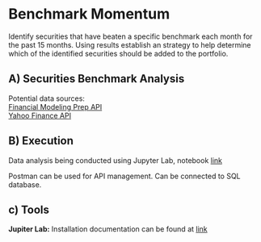 # Benchmark Momentum
Identify securities that have beaten a specific benchmark each month for the past 15 months. Using results establish an strategy to help determine which of the identified securities should be added to the portfolio.
## A) Securities Benchmark Analysis
Potential data sources:  
[Financial Modeling Prep API](https://financialmodelingprep.com/developer/docs/)   
[Yahoo Finance API](https://pypi.org/project/yfinance/) 
	
## B) Execution
Data analysis being conducted using Jupyter Lab, notebook [link](https://github.com/blueprint99/stonks_madness/blob/master/BBM.ipynb)

Postman can be used for API management. Can be connected to SQL database.

## c) Tools
**Jupiter Lab:** Installation documentation can be found at [link](https://github.com/blueprint99/stonks_madness/tree/master/Jupyter_Lab_docs)